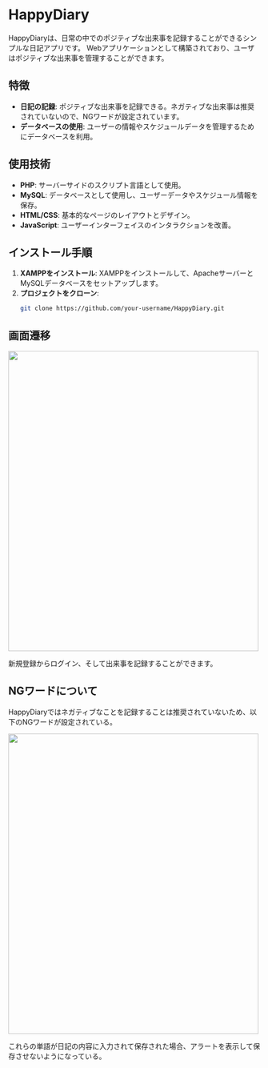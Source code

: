 # HappyDiary

HappyDiaryは、日常の中でのポジティブな出来事を記録することができるシンプルな日記アプリです。
Webアプリケーションとして構築されており、ユーザはポジティブな出来事を管理することができます。

## 特徴

- **日記の記録**: ポジティブな出来事を記録できる。ネガティブな出来事は推奨されていないので、NGワードが設定されています。
- **データベースの使用**: ユーザーの情報やスケジュールデータを管理するためにデータベースを利用。

## 使用技術

- **PHP**: サーバーサイドのスクリプト言語として使用。
- **MySQL**: データベースとして使用し、ユーザーデータやスケジュール情報を保存。
- **HTML/CSS**: 基本的なページのレイアウトとデザイン。
- **JavaScript**: ユーザーインターフェイスのインタラクションを改善。

## インストール手順

1. **XAMPPをインストール**: XAMPPをインストールして、ApacheサーバーとMySQLデータベースをセットアップします。
2. **プロジェクトをクローン**:
   ```bash
   git clone https://github.com/your-username/HappyDiary.git

## 画面遷移

<img src="https://github.com/user-attachments/assets/d7499138-2ee7-41f3-a708-4fff99d5947d" width="500" height="600">

新規登録からログイン、そして出来事を記録することができます。

## NGワードについて

HappyDiaryではネガティブなことを記録することは推奨されていないため、以下のNGワードが設定されている。

<img src="https://github.com/user-attachments/assets/14a023f7-1803-4e12-b172-0bb1ff43eb13" width="500" height="600">

これらの単語が日記の内容に入力されて保存された場合、アラートを表示して保存させないようになっている。
